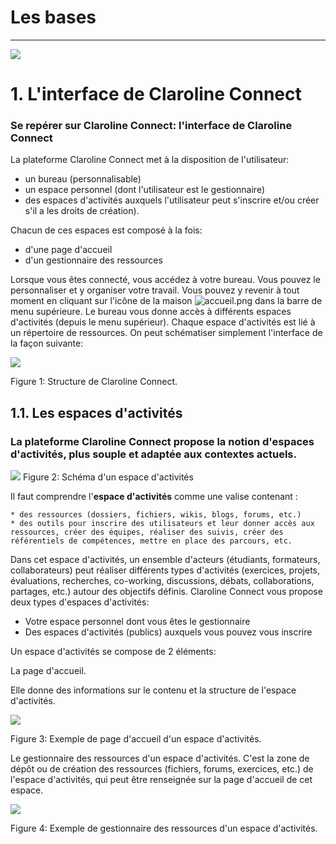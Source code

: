 # Les bases


---




![](http://www.claroline.net/uploads/custom/images/1522.jpeg)


# 1. L'interface de Claroline Connect




### Se repérer sur Claroline Connect: l'interface de Claroline Connect


La plateforme Claroline Connect met à la disposition de l'utilisateur:

  * un bureau (personnalisable)
  * un espace personnel (dont l'utilisateur est le gestionnaire)
  * des espaces d'activités auxquels l'utilisateur peut s'inscrire et/ou créer s'il a les droits de création).

Chacun de ces espaces est composé à la fois:

  * d'une page d'accueil
  * d'un gestionnaire des ressources

Lorsque vous êtes connecté, vous accédez à votre bureau. Vous pouvez le personnaliser et y organiser votre travail.
Vous pouvez y revenir à tout moment en cliquant sur l'icône de la maison ![accueil.png](http://www.claroline.net/uploads/custom/images/1753.png) dans la barre de menu supérieure.
Le bureau vous donne accès à différents espaces d'activités (depuis le menu supérieur). Chaque espace d'activités est lié à un répertoire de ressources.
On peut schématiser simplement l'interface de la façon suivante:


![](http://www.claroline.net/uploads/custom/images/1755.png)

Figure 1: Structure de Claroline Connect.


## 1.1. Les espaces d'activités


### La plateforme Claroline Connect propose la notion d'**espaces d'activités**, plus souple et adaptée aux contextes actuels.



![](http://www.claroline.net/uploads/custom/images/1408.png)
Figure 2: Schéma d'un espace d'activités


Il faut comprendre l'**espace d'activités** comme une valise contenant :

    * des ressources (dossiers, fichiers, wikis, blogs, forums, etc.)
    * des outils pour inscrire des utilisateurs et leur donner accès aux ressources, créer des équipes, réaliser des suivis, créer des référentiels de compétences, mettre en place des parcours, etc.


Dans cet espace d'activités, un ensemble d'acteurs (étudiants, formateurs, collaborateurs) peut réaliser différents types d'activités (exercices, projets, évaluations, recherches, co-working, discussions, débats, collaborations, partages, etc.) autour des objectifs définis.
Claroline Connect vous propose deux types d'espaces d'activités:

  * Votre espace personnel dont vous êtes le gestionnaire
  * Des espaces d'activités (publics) auxquels vous pouvez vous inscrire 



Un espace d'activités se compose de 2 éléments:


La page d'accueil.

Elle donne des informations sur le contenu et la structure de l'espace d'activités.

![](http://www.claroline.net/uploads/custom/images/1384.png)

Figure 3: Exemple de page d'accueil d'un espace d'activités.

Le gestionnaire des ressources d'un espace d'activités.
C'est la zone de dépôt ou de création des ressources (fichiers, forums, exercices, etc.) de l'espace d'activités, qui peut être renseignée sur la page d'accueil de cet espace.

![](http://www.claroline.net/uploads/custom/images/1385.png)

Figure 4: Exemple de gestionnaire des ressources d'un espace d'activités.






